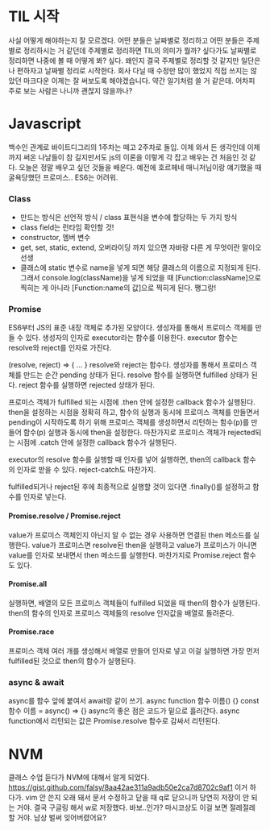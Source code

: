 # TIL 시작
사실 어떻게 해야하는지 잘 모르겠다.
어떤 분들은 날짜별로 정리하고
어떤 분들은 주제별로 정리하시는 거 같던데
주제별로 정리하면 TIL의 의미가 뭘까? 싶다가도
날짜별로 정리하면 나중에 볼 때 어떻게 봐? 싶다.
왜인지 결국 주제별로 정리할 것 같지만
일단은 나 편하자고 날짜별 정리로 시작한다.
회사 다닐 때 수정만 많이 했었지 직접 쓰지는 않았던 마크다운
이제는 잘 써보도록 해야겠습니다.
약간 일기처럼 쓸 거 같은데. 
어차피 주로 보는 사람은 나니까 괜찮지 않을까나?


# Javascript
백수인 관계로 바이트디그리의 1주차는 떼고 2주차로 돌입.
이제 와서 든 생각인데 이제까지 써온 나날들이 참 길지만서도 js의 이론을 이렇게 각 잡고 배우는 건 처음인 것 같다.
오늘은 정말 배우고 싶던 것들을 배운다.
예전에 호르헤네 매니저님이랑 얘기했을 때 굴욕당했던 프로미스..
ES6는 어려워.

### Class
 - 만드는 방식은 선언적 방식 / class 표현식을 변수에 할당하는 두 가지 방식
 - class field는 런타임 확인할 것!
 - constructor, 멤버 변수
 - get, set, static, extend, 오버라이딩 까지 있으면 자바랑 다른 게 무엇이란 말이오 선생
 - 클래스에 static 변수로 name을 넣게 되면 해당 클래스의 이름으로 지정되게 된다. 그래서 console.log(className)을 넣게 되었을 때 [Function:className]으로 찍히는 게 아니라 [Function:name의 값]으로 찍히게 된다. 쨍그랑!

### Promise
ES6부터 JS의 표준 내장 객체로 추가된 모양이다.
생성자를 통해서 프로미스 객체를 만들 수 있다.
생성자의 인자로 executor라는 함수를 이용한다.
executor 함수는 resolve와 reject를 인자로 가진다.

(resolve, reject) => { ... }
resolve와 reject는 함수다.
생성자를 통해서 프로미스 객체를 만드는 순간 pending 상태가 된다.
resolve 함수를 실행하면 fulfilled 상태가 된다.
reject 함수를 실행하면 rejected 상태가 된다.

프로미스 객체가 fulfilled 되는 시점에 .then 안에 설정한 callback 함수가 실행된다.
then을 설정하는 시점을 정확히 하고,
함수의 실행과 동시에 프로미스 객체를 만들면서 pending이 
시작하도록 하기 위해 프로미스 객체를 생성하면서 리턴하는 함수(p)를
만들어 함수(p) 실행과 동시에 then을 설정한다.
마찬가지로 프로미스 객체가 rejected되는 시점에 .catch 안에 설정한
callback 함수가 실행된다.

executor의 resolve 함수를 실행할 때 인자를 넣어 실행하면,
then의 callback 함수의 인자로 받을 수 있다.
reject-catch도 마찬가지.

fulfilled되거나 reject된 후에 최종적으로 실행할 것이 있다면
.finally()를 설정하고 함수를 인자로 넣는다.

#### Promise.resolve / Promise.reject
value가 프로미스 객체인지 아닌지 알 수 없는 경우 사용하면
연결된 then 메소드를 실행한다.
value가 프로미스면 resolve된 then을 실행하고
value가 프로미스가 아니면 value를 인자로 보내면서 then 메소드를 실행한다.
마찬가지로 Promise.reject 함수도 있다.

#### Promise.all
실행하면, 배열의 모든 프로미스 객체들이 fulfilled 되었을 때 then의 함수가 실행된다.
then의 함수의 인자로 프로미스 객체들의 resolve 인자값을 배열로 돌려준다.

#### Promise.race
프로미스 객체 여러 개를 생성해서 배열로 만들어 인자로 넣고 
이걸 실행하면 가장 먼저 fulfilled된 것으로 then의 함수가 실행된다.

### async & await
async를 함수 앞에 붙여서 await랑 같이 쓰기.
async function 함수 이름() {}
const 함수 이름 = async() => {}
async의 좋은 점은 코드가 밑으로 흘러간다.
async function에서 리턴되는 값은 Promise.resolve 함수로 감싸서 리턴된다.


# NVM
클래스 수업 듣다가 NVM에 대해서 알게 되었다.
https://gist.github.com/falsy/8aa42ae311a9adb50e2ca7d8702c9af1
이거 하다가.
vim 안 쓴지 오래 돼서 문서 수정하고 닫을 때 q로 닫으니까 당연히 저장이 안 되는 거야.
결국 구글링 해서 w로 저장했다. 바보..인가?
마시코상도 이걸 보면 절레절레 할 거야. 남상 벌써 잊어버렸어요?